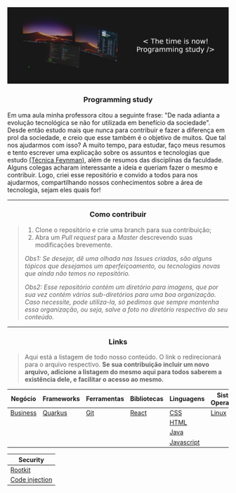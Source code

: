 <img src="imgs/Banner_Programming_Study.jpg"/>

<h3 align="center">Programming study</h3>

Em uma aula minha professora citou a seguinte frase: "De nada adianta a evolução tecnológica se não for utilizada em benefício da sociedade". Desde então estudo mais que nunca para contribuir e fazer a diferença em prol da sociedade, e creio que esse também é o objetivo de muitos. Que tal nos ajudarmos com isso? A muito tempo, para estudar, faço meus resumos e tento escrever uma explicação sobre os assuntos e tecnologias que estudo [(Técnica Feynman)](https://www.youtube.com/watch?v=ks0lH-4H0sA&t=284s), além de resumos das disciplinas da faculdade. Alguns colegas acharam interessante a ideia e queriam fazer o mesmo e contribuir. Logo, criei esse repositório e convido a todos para nos ajudarmos, compartilhando nossos conhecimentos sobre a área de tecnologia, sejam eles quais for!

---

<h3 align="center">Como contribuir</h3>

> 1. Clone o repositório e crie uma branch para sua contribuição;
> 2. Abra um *Pull request* para a *Master* descrevendo suas modificações brevemente.
> 
> *Obs1: Se desejar, dê uma olhada nas *Issues* criadas, são alguns tópicos que desejamos um aperfeiçoamento, ou tecnologias novas que ainda não temos no repositório.* 
> 
> *Obs2: Esse repositório contém um diretório para imagens, que por sua vez contém vários sub-diretórios para uma boa organização. Caso necessite, pode utiliza-la, só pedimos que sempre mantenha essa organização, ou seja, salve a foto no diretório respectivo do seu conteúdo.*

---

<h3 align="center">Links</h3>

> Aqui está a listagem de todo nosso conteúdo. O link o redirecionará para o arquivo respectivo. **Se sua contribuição incluir um novo arquivo, adicione a listagem do mesmo aqui para todos saberem a existência dele, e facilitar o acesso ao mesmo.**


| **Negócio** | **Frameworks** | **Ferramentas** | **Bibliotecas** | **Linguagens** | **Sistemas Operacionais** |
| --- | --- | --- | --- | --- | --- |
| [Business](Business/Business.txt) | [Quarkus](Frameworks/Quarkus.md) | [Git](Ferramentas/Git.md) | [React](Libs/React.md) | [CSS](Linguagens/CSS.md) | [Linux](Sistemas_Operacionais/Linux.md)
||||| [HTML](Linguagens/HTML.md) |
||||| [Java](Linguagens/Java.md) |
||||| [Javascript](Linguagens/Javascript.md) |

| Security                                     |
| -------------------------------------------- |
| [Rootkit](Security/Rootkit.md)               |
| [Code injection](Security/code_injection.md) |

